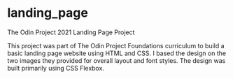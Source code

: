 # landing_page

The Odin Project 2021 Landing Page Project

This project was part of The Odin Project Foundations curriculum to build a basic landing page website using HTML and CSS. I based the design on the two images they provided for overall layout and font styles. The design was built primarily using CSS Flexbox. 
